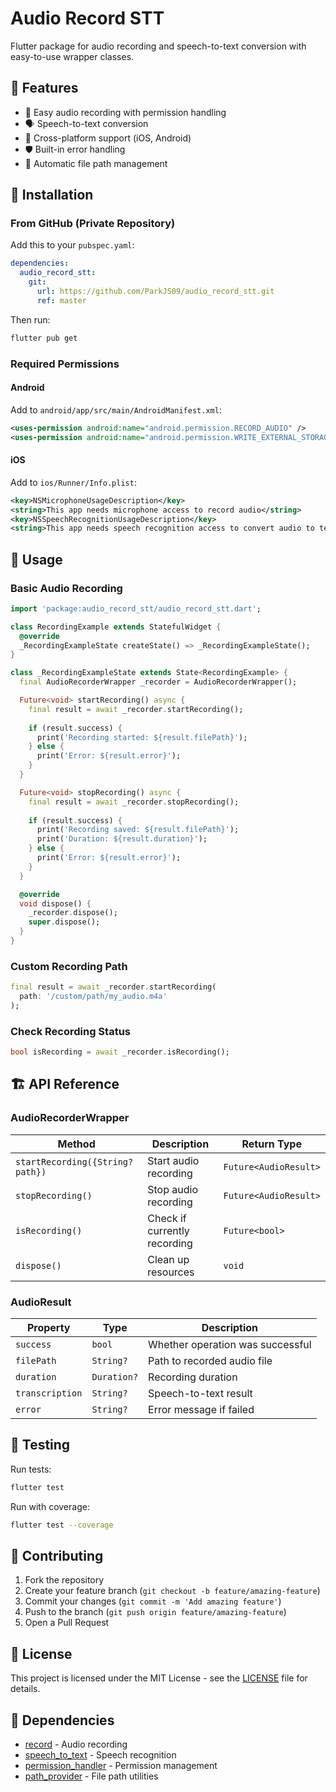 <!--
This README describes the package. If you publish this package to pub.dev,
this README's contents appear on the landing page for your package.

For information about how to write a good package README, see the guide for
[writing package pages](https://dart.dev/tools/pub/writing-package-pages).

For general information about developing packages, see the Dart guide for
[creating packages](https://dart.dev/guides/libraries/create-packages)
and the Flutter guide for
[developing packages and plugins](https://flutter.dev/to/develop-packages).
-->

# Audio Record STT

Flutter package for audio recording and speech-to-text conversion with easy-to-use wrapper classes.

## 🚀 Features

- 🎤 Easy audio recording with permission handling
- 🗣️ Speech-to-text conversion
- 📱 Cross-platform support (iOS, Android)
- 🛡️ Built-in error handling
- 📁 Automatic file path management

## 🔧 Installation

### From GitHub (Private Repository)

Add this to your `pubspec.yaml`:

```yaml
dependencies:
  audio_record_stt:
    git:
      url: https://github.com/ParkJS09/audio_record_stt.git
      ref: master
```

Then run:
```bash
flutter pub get
```

### Required Permissions

#### Android
Add to `android/app/src/main/AndroidManifest.xml`:
```xml
<uses-permission android:name="android.permission.RECORD_AUDIO" />
<uses-permission android:name="android.permission.WRITE_EXTERNAL_STORAGE" />
```

#### iOS
Add to `ios/Runner/Info.plist`:
```xml
<key>NSMicrophoneUsageDescription</key>
<string>This app needs microphone access to record audio</string>
<key>NSSpeechRecognitionUsageDescription</key>
<string>This app needs speech recognition access to convert audio to text</string>
```

## 📖 Usage

### Basic Audio Recording

```dart
import 'package:audio_record_stt/audio_record_stt.dart';

class RecordingExample extends StatefulWidget {
  @override
  _RecordingExampleState createState() => _RecordingExampleState();
}

class _RecordingExampleState extends State<RecordingExample> {
  final AudioRecorderWrapper _recorder = AudioRecorderWrapper();

  Future<void> startRecording() async {
    final result = await _recorder.startRecording();
    
    if (result.success) {
      print('Recording started: ${result.filePath}');
    } else {
      print('Error: ${result.error}');
    }
  }

  Future<void> stopRecording() async {
    final result = await _recorder.stopRecording();
    
    if (result.success) {
      print('Recording saved: ${result.filePath}');
      print('Duration: ${result.duration}');
    } else {
      print('Error: ${result.error}');
    }
  }

  @override
  void dispose() {
    _recorder.dispose();
    super.dispose();
  }
}
```

### Custom Recording Path

```dart
final result = await _recorder.startRecording(
  path: '/custom/path/my_audio.m4a'
);
```

### Check Recording Status

```dart
bool isRecording = await _recorder.isRecording();
```

## 🏗️ API Reference

### AudioRecorderWrapper

| Method | Description | Return Type |
|--------|-------------|-------------|
| `startRecording({String? path})` | Start audio recording | `Future<AudioResult>` |
| `stopRecording()` | Stop audio recording | `Future<AudioResult>` |
| `isRecording()` | Check if currently recording | `Future<bool>` |
| `dispose()` | Clean up resources | `void` |

### AudioResult

| Property | Type | Description |
|----------|------|-------------|
| `success` | `bool` | Whether operation was successful |
| `filePath` | `String?` | Path to recorded audio file |
| `duration` | `Duration?` | Recording duration |
| `transcription` | `String?` | Speech-to-text result |
| `error` | `String?` | Error message if failed |

## 🧪 Testing

Run tests:
```bash
flutter test
```

Run with coverage:
```bash
flutter test --coverage
```

## 🤝 Contributing

1. Fork the repository
2. Create your feature branch (`git checkout -b feature/amazing-feature`)
3. Commit your changes (`git commit -m 'Add amazing feature'`)
4. Push to the branch (`git push origin feature/amazing-feature`)
5. Open a Pull Request

## 📝 License

This project is licensed under the MIT License - see the [LICENSE](LICENSE) file for details.

## 🔗 Dependencies

- [record](https://pub.dev/packages/record) - Audio recording
- [speech_to_text](https://pub.dev/packages/speech_to_text) - Speech recognition  
- [permission_handler](https://pub.dev/packages/permission_handler) - Permission management
- [path_provider](https://pub.dev/packages/path_provider) - File path utilities
